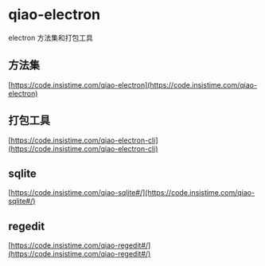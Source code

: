 # qiao-electron

electron 方法集和打包工具

## 方法集

[https://code.insistime.com/qiao-electron](https://code.insistime.com/qiao-electron)

## 打包工具

[https://code.insistime.com/qiao-electron-cli](https://code.insistime.com/qiao-electron-cli)

## sqlite

[https://code.insistime.com/qiao-sqlite#/](https://code.insistime.com/qiao-sqlite#/)

## regedit

[https://code.insistime.com/qiao-regedit#/](https://code.insistime.com/qiao-regedit#/)

